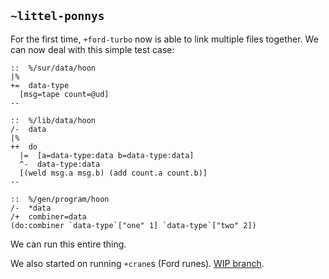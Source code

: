 ## `~littel-ponnys`
For the first time, `+ford-turbo` now is able to link multiple files
together. We can now deal with this simple test case:

```
::  %/sur/data/hoon
|%
+=  data-type
  [msg=tape count=@ud]
--
```

```
::  %/lib/data/hoon
/-  data
|%
++  do
  |=  [a=data-type:data b=data-type:data]
  ^-  data-type:data
  [(weld msg.a msg.b) (add count.a count.b)]
--
```

```
::  %/gen/program/hoon
/-  *data
/+  combiner=data
(do:combiner `data-type`["one" 1] `data-type`["two" 2])
```

We can run this entire thing.

We also started on running `+crane`s (Ford runes). [WIP branch](https://github.com/urbit/arvo/commit/ff3cb51de0a5dcbf9d974d67827e4add90f0525b).
